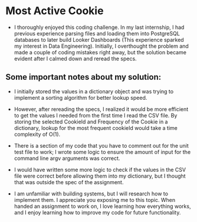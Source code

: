 # Most Active Cookie
- I thoroughly enjoyed this coding challenge. In my last internship, I had previous experience parsing files and loading them into PostgreSQL databases to later build Looker Dashboards (This experience sparked my interest in Data Engineering). Initially, I overthought the problem and made a couple of coding mistakes right away, but the solution became evident after I calmed down and reread the specs. 

## Some important notes about my solution:

* I initially stored the values in a dictionary object and was trying to implement a sorting algorithm for better lookup speed.

* However, after rereading the specs, I realized it would be more efficient to get the values I needed from the first time I read the CSV file. By storing the selected CookieId and Frequency of the Cookie in a dictionary, lookup for the most frequent cookieId would take a time complexity of O(1).

* There is a section of my code that you have to comment out for the unit test file to work; I wrote some logic to ensure the amount of input for the command line argv arguments was correct. 

* I would have written some more logic to check if the values in the CSV file were correct before allowing them into my dictionary, but I thought that was outside the spec of the assignment.

* I am unfamiliar with building systems, but I will research how to implement them. I appreciate you exposing me to this topic.
When handed an assignment to work on, I love learning how everything works, and I enjoy learning how to improve my code for future functionality.
